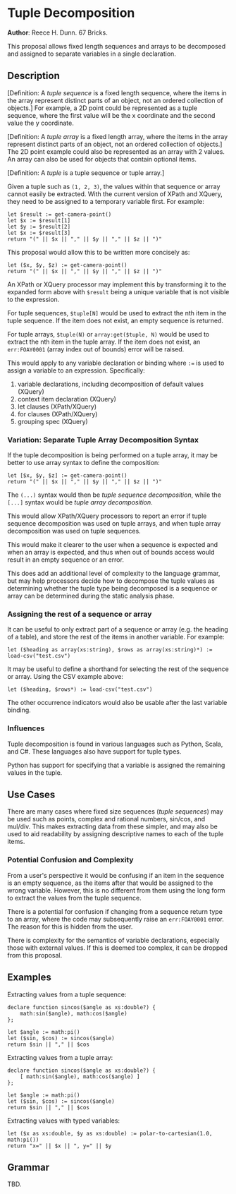 # Tuple Decomposition

**Author**: Reece H. Dunn. 67 Bricks.

This proposal allows fixed length sequences and arrays to be decomposed and assigned to separate variables in a single declaration.


## Description

\[Definition: A *tuple sequence* is a fixed length sequence, where the items in the array represent distinct parts of an object, not an ordered collection of objects.\] For example, a 2D point could be represented as a tuple sequence, where the first value will be the x coordinate and the second value the y coordinate.

\[Definition: A *tuple array* is a fixed length array, where the items in the array represent distinct parts of an object, not an ordered collection of objects.] The 2D point example could also be represented as an array with 2 values. An array can also be used for objects that contain optional items.

\[Definition: A *tuple* is a tuple sequence or tuple array.\]

Given a tuple such as `(1, 2, 3)`, the values within that sequence or array cannot easily be extracted. With the current version of XPath and XQuery, they need to be assigned to a temporary variable first. For example:

    let $result := get-camera-point()
    let $x := $result[1]
    let $y := $result[2]
    let $x := $result[3]
    return "(" || $x || "," || $y || "," || $z || ")"

This proposal would allow this to be written more concisely as:

    let ($x, $y, $z) := get-camera-point()
    return "(" || $x || "," || $y || "," || $z || ")"

An XPath or XQuery processor may implement this by transforming it to the expanded form above with `$result` being a unique variable that is not visible to the expression.

For tuple sequences, `$tuple[N]` would be used to extract the nth item in the tuple sequence. If the item does not exist, an empty sequence is returned.

For tuple arrays, `$tuple(N)` or `array:get($tuple, N)` would be used to extract the nth item in the tuple array. If the item does not exist, an `err:FOAY0001` (array index out of bounds) error will be raised.

This would apply to any variable declaration or binding where `:=` is used to assign a variable to an expression. Specifically:

1. variable declarations, including decomposition of default values (XQuery)
1. context item declaration (XQuery)
1. let clauses (XPath/XQuery)
1. for clauses (XPath/XQuery)
1. grouping spec (XQuery)

### Variation: Separate Tuple Array Decomposition Syntax

If the tuple decomposition is being performed on a tuple array, it may be better to use array syntax to define the composition:

    let [$x, $y, $z] := get-camera-point()
    return "(" || $x || "," || $y || "," || $z || ")"

The `(...)` syntax would then be *tuple sequence decomposition*, while the `[...]` syntax would be *tuple array decomposition*.

This would allow XPath/XQuery processors to report an error if tuple sequence decomposition was used on tuple arrays, and when tuple array decomposition was used on tuple sequences.

This would make it clearer to the user when a sequence is expected and when an array is expected, and thus when out of bounds access would result in an empty sequence or an error.

This does add an additional level of complexity to the language grammar, but may help processors decide how to decompose the tuple values as determining whether the tuple type being decomposed is a sequence or array can be determined during the static analysis phase.

### Assigning the rest of a sequence or array

It can be useful to only extract part of a sequence or array (e.g. the heading of a table), and store the rest of the items in another variable. For example:

    let ($heading as array(xs:string), $rows as array(xs:string)*) := load-csv("test.csv")

It may be useful to define a shorthand for selecting the rest of the sequence or array. Using the CSV example above:

    let ($heading, $rows*) := load-csv("test.csv")

The other occurrence indicators would also be usable after the last variable binding.

### Influences

Tuple decomposition is found in various languages such as Python, Scala, and C#. These languages also have support for tuple types.

Python has support for specifying that a variable is assigned the remaining values in the tuple.

## Use Cases

There are many cases where fixed size sequences (*tuple sequences*) may be used such as points, complex and rational numbers, sin/cos, and mul/div. This makes extracting data from these simpler, and may also be used to aid readability by assigning descriptive names to each of the tuple items.

### Potential Confusion and Complexity

From a user's perspective it would be confusing if an item in the sequence is an empty sequence, as the items after that would be assigned to the wrong variable. However, this is no different from them using the long form to extract the values from the tuple sequence.

There is a potential for confusion if changing from a sequence return type to an array, where the code may subsequently raise an `err:FOAY0001` error. The reason for this is hidden from the user.

There is complexity for the semantics of variable declarations, especially those with external values. If this is deemed too complex, it can be dropped from this proposal.


## Examples

Extracting values from a tuple sequence:

    declare function sincos($angle as xs:double?) {
        math:sin($angle), math:cos($angle)
    };

    let $angle := math:pi()
    let ($sin, $cos) := sincos($angle)
    return $sin || "," || $cos

Extracting values from a tuple array:

    declare function sincos($angle as xs:double?) {
        [ math:sin($angle), math:cos($angle) ]
    };

    let $angle := math:pi()
    let ($sin, $cos) := sincos($angle)
    return $sin || "," || $cos

Extracting values with typed variables:

    let ($x as xs:double, $y as xs:double) := polar-to-cartesian(1.0, math:pi())
    return "x=" || $x || ", y=" || $y


## Grammar

TBD.